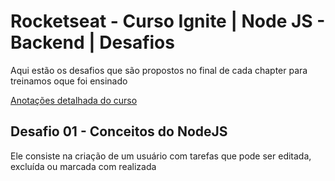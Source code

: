# Rocketseat - Curso Ignite | Node JS - Backend | Desafios
Aqui estão os desafios que são propostos no final de cada chapter para treinamos oque foi ensinado

[Anotações detalhada do curso](https://deibsoncogo.notion.site/Curso-Ignite-Node-JS-Backend-1791383ce52b4dd0aaaf96f7be19d23e)

## Desafio 01 - Conceitos do NodeJS
Ele consiste na criação de um usuário com tarefas que pode ser editada, excluída ou marcada com realizada
